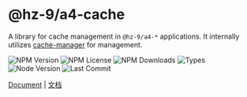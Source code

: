 # @hz-9/a4-cache

A library for cache management in `@hz-9/a4-*` applications. It internally utilizes [cache-manager](https://www.npmjs.com/package/cache-manager) for management.

![NPM Version][npm-version-url] ![NPM License][npm-license-url] ![NPM Downloads][npm-downloads-url] ![Types][types-url]
<br /> ![Node Version][node-version-url] ![Last Commit][last-commit-url]

[npm-version-url]: https://badgen.net/npm/v/@hz-9/a4-cache
[npm-license-url]: https://badgen.net/npm/license/@hz-9/a4-cache
[npm-downloads-url]: https://badgen.net/npm/dt/@hz-9/a4-cache
[types-url]: https://badgen.net/npm/types/@hz-9/a4-cache
[node-version-url]: https://badgen.net/npm/node/@hz-9/a4-cache
[last-commit-url]: https://badgen.net/github/last-commit/hz-9/a4

[Document](https://hz-9.github.io/a4/guide/a4-cache/) | [文档](https://hz-9.github.io/a4/zh-CN/guide/a4-cache/)
